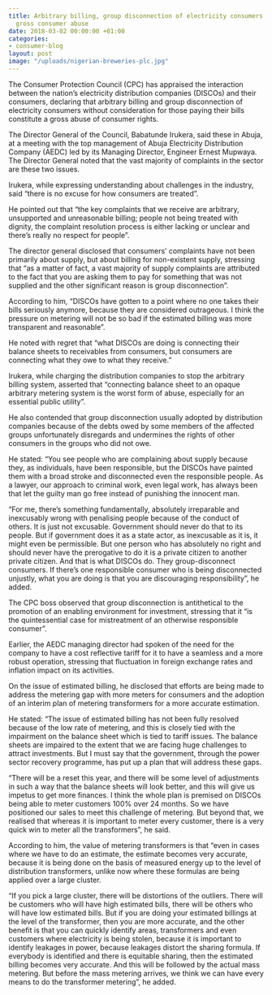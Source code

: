 ```yaml
---
title: Arbitrary billing, group disconnection of electricity consumers constitute
  gross consumer abuse
date: 2018-03-02 00:00:00 +01:00
categories:
- consumer-blog
layout: post
image: "/uploads/nigerian-breweries-plc.jpg"
---
```


The Consumer Protection Council (CPC) has appraised the interaction between the nation’s electricity distribution companies (DISCOs) and their consumers, declaring that arbitrary billing and group disconnection of electricity consumers without consideration for those paying their bills constitute a gross abuse of consumer rights.

The Director General of the Council, Babatunde Irukera, said these in Abuja, at a meeting with the top management of Abuja Electricity Distribution Company (AEDC) led by its Managing Director, Engineer Ernest Mupwaya. The Director General noted that the vast majority of complaints in the sector are these two issues.

Irukera, while expressing understanding about challenges in the industry, said “there is no excuse for how consumers are treated”.

He pointed out that “the key complaints that we receive are arbitrary, unsupported and unreasonable billing; people not being treated with dignity, the complaint resolution process is either lacking or unclear and there’s really no respect for people”.

The director general disclosed that consumers’ complaints have not been primarily about supply, but about billing for non-existent supply, stressing that “as a matter of fact, a vast majority of supply complaints are attributed to the fact that you are asking them to pay for something that was not supplied and the other significant reason is group disconnection”.

According to him, “DISCOs have gotten to a point where no one takes their bills seriously anymore, because they are considered outrageous. I think the pressure on metering will not be so bad if the estimated billing was more transparent and reasonable”.

He noted with regret that “what DISCOs are doing is connecting their balance sheets to receivables from consumers, but consumers are connecting what they owe to what they receive.”

 Irukera, while charging the distribution companies to stop the arbitrary billing system, asserted that “connecting balance sheet to an opaque arbitrary metering system is the worst form of abuse, especially for an essential public utility”.

He also contended that group disconnection usually adopted by distribution companies because of the debts owed by some members of the affected groups unfortunately disregards and undermines the rights of other consumers in the groups who did not owe.

He stated: “You see people who are complaining about supply because they, as individuals, have been responsible, but the DISCOs have painted them with a broad stroke and disconnected even the responsible people. As a lawyer, our approach to criminal work, even legal work, has always been that let the guilty man go free instead of punishing the innocent man.

“For me, there’s something fundamentally, absolutely irreparable and inexcusably wrong with penalising people because of the conduct of others. It is just not excusable. Government should never do that to its people. But if government does it as a state actor, as inexcusable as it is, it might even be permissible. But one person who has absolutely no right and should never have the prerogative to do it is a private citizen to another private citizen. And that is what DISCOs do. They group-disconnect consumers. If there’s one responsible consumer who is being disconnected unjustly, what you are doing is that you are discouraging responsibility”, he added.

The CPC boss observed that group disconnection is antithetical to the promotion of an enabling environment for investment, stressing that it “is the quintessential case for mistreatment of an otherwise responsible consumer”.

Earlier, the AEDC managing director had spoken of the need for the company to have a cost reflective tariff for it to have a seamless and a more robust operation, stressing that fluctuation in foreign exchange rates and inflation impact on its activities.

 On the issue of estimated billing, he disclosed that efforts are being made to address the metering gap with more meters for consumers and the adoption of an interim plan of metering transformers for a more accurate estimation.

He stated: “The issue of estimated billing has not been fully resolved because of the low rate of metering, and this is closely tied with the impairment on the balance sheet which is tied to tariff issues. The balance sheets are impaired to the extent that we are facing huge challenges to attract investments. But I must say that the government, through the power sector recovery programme, has put up a plan that will address these gaps.

“There will be a reset this year, and there will be some level of adjustments in such a way that the balance sheets will look better, and this will give us impetus to get more finances. I think the whole plan is premised on DISCOs being able to meter customers 100% over 24 months. So we have positioned our sales to meet this challenge of metering. But beyond that, we realised that whereas it is important to meter every customer, there is a very quick win to meter all the transformers”, he said.

According to him, the value of metering transformers is that “even in cases where we have to do an estimate, the estimate becomes very accurate, because it is being done on the basis of measured energy up to the level of distribution transformers, unlike now where these formulas are being applied over a large cluster.

“If you pick a large cluster, there will be distortions of the outliers. There will be customers who will have high estimated bills, there will be others who will have low estimated bills. But if you are doing your estimated billings at the level of the transformer, then you are more accurate, and the other benefit is that you can quickly identify areas, transformers and even customers where electricity is being stolen, because it is important to identify leakages in power, because leakages distort the sharing formula. If everybody is identified and there is equitable sharing, then the estimated billing becomes very accurate. And this will be followed by the actual mass metering. But before the mass metering arrives, we think we can have every means to do the transformer metering”, he added. 